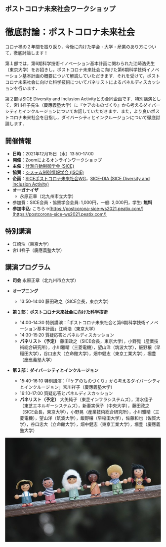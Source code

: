 ## ポストコロナ未来社会ワークショップ
# 徹底討論：ポストコロナ未来社会

コロナ禍の２年間を振り返り，今後に向けた学会・大学・産業のあり方について，徹底討論します！

第１部では，第6期科学技術イノベーション基本計画に関わられた江崎浩先生（東京大学）をお招きし，ポストコロナ未来社会に向けた第6期科学技術イノベーション基本計画の概要について解説していただきます．それを受けて，ポストコロナ未来社会に向けた科学技術についてパネリストによるパネルディスカッションを行います．

第２部はSICE Diversity and Inclusion Activityとの合同企画です．特別講演として，宮川祥子先生（慶應義塾大学）に『ケアのものづくり』から考えるダイバーシティとインクルージョンについてお話していただきます．また，より良いポストコロナ未来社会を目指し，ダイバーシティとインクルージョンについて徹底討論します．

## 開催情報
- **日時**：2021年12月15日（水）13:50-17:00
- **開催**：Zoomによるオンラインワークショップ
- **主催**：[計測自動制御学会 (SICE)](https://www.sice.jp)
- **協賛**：[システム制御情報学会 (ISCIE)](https://www.iscie.or.jp/)
- **企画**：[SICEポストコロナ未来社会WG](https://postcorona-sice.github.io/index_jp.html)，[SICE-DIA (SICE Diversity and Inclusion Activity)](https://www.sice.jp/about/sdia.html)
- **オーガナイザ**
  - 永原正章（北九州市立大学）
- 参加費：SICE会員・協賛学会会員: 1,000円，一般: 2,000円，学生: **無料**
- **参加申込**: こちら→[https://postcorona-sice-ws2021.peatix.com/](https://postcorona-sice-ws2021.peatix.com/)

## 特別講演
- 江崎浩（東京大学）
- 宮川祥子（慶應義塾大学）

## 講演プログラム
- **司会** 永原正章（北九州市立大学）
- **オープニング**
  - 13:50-14:00 藤田政之（SICE会長，東京大学）
- **第１部：ポストコロナ未来社会に向けた科学技術**
  - 14:00-14:30 特別講演：「ポストコロナ未来社会と第6期科学技術イノベーション基本計画」江崎浩（東京大学）
  - 14:30-15:20 質疑応答とパネルディスカッション
  - **パネリスト（予定）** 藤田政之（SICE会長，東京大学），小野晃（産業技術総合研究所），小川雅晴（三菱電機），望山洋（筑波大学），飯野穣（早稲田大学），谷口忠大（立命館大学），畑中健志（東京工業大学），堀豊（慶應義塾大学）

- **第２部：ダイバーシティとインクルージョン**
  - 15:40-16:10 特別講演：「『ケアのものづくり』から考えるダイバーシティとインクルージョン」宮川祥子（慶應義塾大学）
  - 16:10-17:00 質疑応答とパネルディスカッション
  - **パネリスト（予定）** 大矢純子（東芝インフラシステムズ），清水佳子（東芝エネルギーシステムズ），新妻実保子（中央大学），藤田政之（SICE会長，東京大学），小野晃（産業技術総合研究所），小川雅晴（三菱電機），望山洋（筑波大学），飯野穣（早稲田大学），佐藤和也（佐賀大学），谷口忠大（立命館大学），畑中健志（東京工業大学），堀豊（慶應義塾大学）

![Postcorona Workshop](./diversity_s.jpeg)
